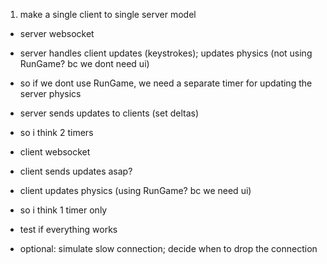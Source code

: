 1. make a single client to single server model

* server websocket
* server handles client updates (keystrokes); updates physics (not using RunGame? bc we dont need ui)
* so if we dont use RunGame, we need a separate timer for updating the server physics
* server sends updates to clients (set deltas)
* so i think 2 timers

* client websocket
* client sends updates asap?
* client updates physics (using RunGame? bc we need ui)
* so i think 1 timer only

* test if everything works
* optional: simulate slow connection; decide when to drop the connection
